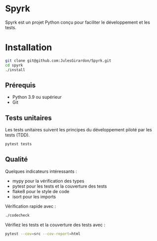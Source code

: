 # Spyrk

Spyrk est un projet Python conçu pour faciliter le développement et les tests.

# Installation

```bash
git clone git@github.com:JulesGirardon/Spyrk.git
cd spyrk
./install
```

## Prérequis

- Python 3.9 ou supérieur
- Git

## Tests unitaires

Les tests unitaires suivent les principes du développement piloté par les tests (TDD).

```bash
pytest tests
```

## Qualité

Quelques indicateurs intéressants :

- mypy pour la vérification des types
- pytest pour les tests et la couverture des tests
- flake8 pour le style de code
- isort pour les imports

Vérification rapide avec :

```bash
./codecheck
```

Vérifiez les tests et la couverture des tests avec :

```bash
pytest --cov=src --cov-report=html
```

